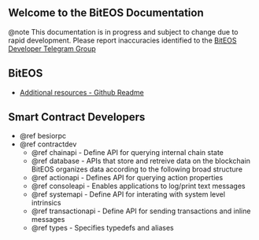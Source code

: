 Welcome to the BitEOS Documentation
-----------------------------------

@note This documentation is in progress and subject to change due to rapid development. Please report inaccuracies identified to the [BitEOS Developer Telegram Group](https://t.me/joinchat/EaEnSUPktgfoI-XPfMYtcQ)

## BitEOS
 - [Additional resources - Github Readme](https://github.com/biteosorg/BitEOS#readme)

## Smart Contract Developers
- @ref besiorpc
- @ref contractdev
	- @ref chainapi - Define API for querying internal chain state
	- @ref database - APIs that store and retreive data on the blockchain BitEOS organizes data according to the following broad structure
	- @ref actionapi - Defines API for querying action properties
	- @ref consoleapi - Enables applications to log/print text messages
	- @ref systemapi - 	Define API for interating with system level intrinsics
	- @ref transactionapi - Define API for sending transactions and inline messages
	- @ref types - Specifies typedefs and aliases
	
	
